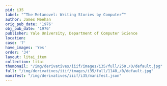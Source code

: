 ```yaml
---
pid: i35
label: "“The Metanovel: Writing Stories by Computer”"
author: James Meehan
orig_pub_date: '1976'
obj_pub_date: '1976'
publisher: Yale University, Department of Computer Science
location:
case: '7'
have_images: 'Yes'
order: '34'
layout: litai_item
collection: litai
thumbnail: "/img/derivatives/iiif/images/i35/full/250,/0/default.jpg"
full: "/img/derivatives/iiif/images/i35/full/1140,/0/default.jpg"
manifest: "/img/derivatives/iiif/i35/manifest.json"
---
```

